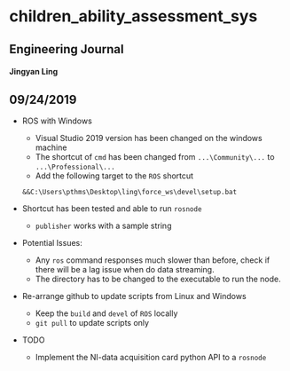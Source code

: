 # children_ability_assessment_sys
## Engineering Journal
#### Jingyan Ling

## 09/24/2019

- ROS with Windows
  - Visual Studio 2019 version has been changed on the windows machine
  - The shortcut of `cmd` has been changed from `...\Community\...` to `...\Professional\...`
  - Add the following target to the `ROS` shortcut
  ~~~
  &&C:\Users\pthms\Desktop\ling\force_ws\devel\setup.bat
  ~~~
- Shortcut has been tested and able to run `rosnode`
  - `publisher` works with a sample string
- Potential Issues:
  - Any `ros` command responses much slower than before, check if there will be a lag issue when do data streaming.
  - The directory has to be changed to the executable to run the node.
  
- Re-arrange github to update scripts from Linux and Windows 
  - Keep the `build` and `devel` of `ROS` locally
  - `git pull` to update scripts only

- TODO
  - Implement the NI-data acquisition card python API to a `rosnode`